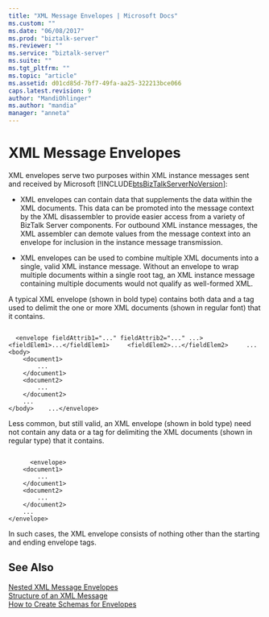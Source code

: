 ```yaml
---
title: "XML Message Envelopes | Microsoft Docs"
ms.custom: ""
ms.date: "06/08/2017"
ms.prod: "biztalk-server"
ms.reviewer: ""
ms.service: "biztalk-server"
ms.suite: ""
ms.tgt_pltfrm: ""
ms.topic: "article"
ms.assetid: d01cd85d-7bf7-49fa-aa25-322213bce066
caps.latest.revision: 9
author: "MandiOhlinger"
ms.author: "mandia"
manager: "anneta"
---
```

# XML Message Envelopes
XML envelopes serve two purposes within XML instance messages sent and received by Microsoft [!INCLUDE[btsBizTalkServerNoVersion](../includes/btsbiztalkservernoversion-md.md)]:  
  
-   XML envelopes can contain data that supplements the data within the XML documents. This data can be promoted into the message context by the XML disassembler to provide easier access from a variety of BizTalk Server components. For outbound XML instance messages, the XML assembler can demote values from the message context into an envelope for inclusion in the instance message transmission.  
  
-   XML envelopes can be used to combine multiple XML documents into a single, valid XML instance message. Without an envelope to wrap multiple documents within a single root tag, an XML instance message containing multiple documents would not qualify as well-formed XML.  
  
 A typical XML envelope (shown in bold type) contains both data and a tag used to delimit the one or more XML documents (shown in regular font) that it contains.  
  
```  
  
  <envelope fieldAttrib1="..." fieldAttrib2="..." ...>     <fieldElem1>...</fieldElem1>     <fieldElem2>...</fieldElem2>     ...     <body>  
    <document1>  
        ...  
    </document1>  
    <document2>  
        ...  
    </document2>  
    ...  
</body>    ...</envelope>  
```  
  
 Less common, but still valid, an XML envelope (shown in bold type) need not contain any data or a tag for delimiting the XML documents (shown in regular type) that it contains.  
  
```  
  
      <envelope>  
    <document1>  
        ...  
    </document1>  
    <document2>  
        ...  
    </document2>  
    ...  
</envelope>  
```  
  
 In such cases, the XML envelope consists of nothing other than the starting and ending envelope tags.  
  
## See Also  
 [Nested XML Message Envelopes](../core/nested-xml-message-envelopes.md)   
 [Structure of an XML Message](../core/structure-of-an-xml-message.md)   
 [How to Create Schemas for Envelopes](../core/how-to-create-schemas-for-envelopes.md)